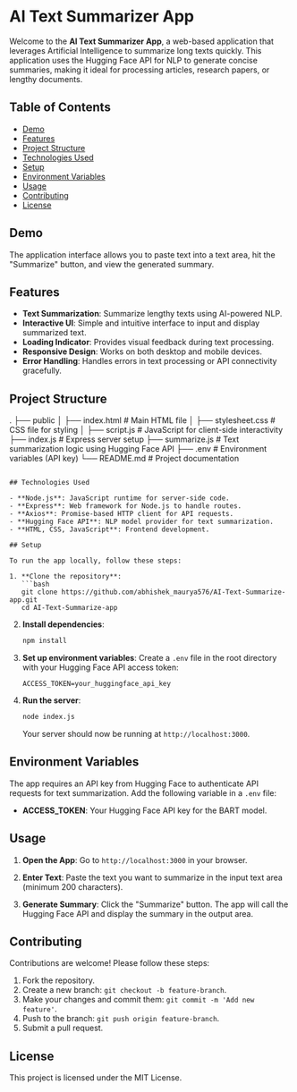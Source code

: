 
# AI Text Summarizer App

Welcome to the **AI Text Summarizer App**, a web-based application that leverages Artificial Intelligence to summarize long texts quickly. This application uses the Hugging Face API for NLP to generate concise summaries, making it ideal for processing articles, research papers, or lengthy documents.

## Table of Contents
- [Demo](#demo)
- [Features](#features)
- [Project Structure](#project-structure)
- [Technologies Used](#technologies-used)
- [Setup](#setup)
- [Environment Variables](#environment-variables)
- [Usage](#usage)
- [Contributing](#contributing)
- [License](#license)

## Demo

The application interface allows you to paste text into a text area, hit the "Summarize" button, and view the generated summary.

## Features

- **Text Summarization**: Summarize lengthy texts using AI-powered NLP.
- **Interactive UI**: Simple and intuitive interface to input and display summarized text.
- **Loading Indicator**: Provides visual feedback during text processing.
- **Responsive Design**: Works on both desktop and mobile devices.
- **Error Handling**: Handles errors in text processing or API connectivity gracefully.

## Project Structure


.
├── public
│   ├── index.html           # Main HTML file
│   ├── stylesheet.css       # CSS file for styling
│   ├── script.js            # JavaScript for client-side interactivity
├── index.js                 # Express server setup
├── summarize.js             # Text summarization logic using Hugging Face API
├── .env                     # Environment variables (API key)
└── README.md                # Project documentation
```

## Technologies Used

- **Node.js**: JavaScript runtime for server-side code.
- **Express**: Web framework for Node.js to handle routes.
- **Axios**: Promise-based HTTP client for API requests.
- **Hugging Face API**: NLP model provider for text summarization.
- **HTML, CSS, JavaScript**: Frontend development.
  
## Setup

To run the app locally, follow these steps:

1. **Clone the repository**:
   ```bash
   git clone https://github.com/abhishek_maurya576/AI-Text-Summarize-app.git
   cd AI-Text-Summarize-app
   ```

2. **Install dependencies**:
   ```bash
   npm install
   ```

3. **Set up environment variables**:
   Create a `.env` file in the root directory with your Hugging Face API access token:
   ```
   ACCESS_TOKEN=your_huggingface_api_key
   ```

4. **Run the server**:
   ```bash
   node index.js
   ```

   Your server should now be running at `http://localhost:3000`.

## Environment Variables

The app requires an API key from Hugging Face to authenticate API requests for text summarization. Add the following variable in a `.env` file:

- **ACCESS_TOKEN**: Your Hugging Face API key for the BART model.

## Usage

1. **Open the App**:
   Go to `http://localhost:3000` in your browser.

2. **Enter Text**:
   Paste the text you want to summarize in the input text area (minimum 200 characters).

3. **Generate Summary**:
   Click the "Summarize" button. The app will call the Hugging Face API and display the summary in the output area.

## Contributing

Contributions are welcome! Please follow these steps:

1. Fork the repository.
2. Create a new branch: `git checkout -b feature-branch`.
3. Make your changes and commit them: `git commit -m 'Add new feature'`.
4. Push to the branch: `git push origin feature-branch`.
5. Submit a pull request.

## License

This project is licensed under the MIT License.
